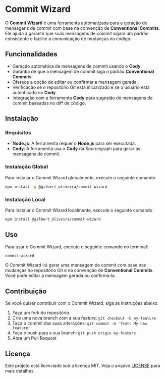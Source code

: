 # Commit Wizard

O **Commit Wizard** é uma ferramenta automatizada para a geração de mensagens de commit com base na convenção de **Conventional Commits**. Ele ajuda a garantir que suas mensagens de commit sigam um padrão consistente e facilite a comunicação de mudanças no código.

## Funcionalidades

- Geração automática de mensagens de commit usando o **Cody**.
- Garantia de que a mensagem de commit siga o padrão **Conventional Commits**.
- Oferece a opção de editar ou confirmar a mensagem gerada.
- Verificação se o repositório Git está inicializado e se o usuário está autenticado no **Cody**.
- Integração com a ferramenta **Cody** para sugestão de mensagens de commit baseadas no diff de código.

## Instalação

### Requisitos

- **Node.js**: A ferramenta requer o **Node.js** para ser executada.
- **Cody**: A ferramenta usa o **Cody** da Sourcegraph para gerar as mensagens de commit.

### Instalação Global

Para instalar o Commit Wizard globalmente, execute o seguinte comando:

```bash
npm install -g @gilbert_oliveira/commit-wizard
```

### Instalação Local

Para instalar o Commit Wizard localmente, execute o seguinte comando:

```bash
npm install @gilbert_oliveira/commit-wizard
```

## Uso

Para usar o Commit Wizard, execute o seguinte comando no terminal:

```bash
commit-wizard
```

O Commit Wizard irá gerar uma mensagem de commit com base nas mudanças no repositório Git e na convenção de **Conventional Commits**. Você pode editar a mensagem gerada ou confirmá-la.

## Contribuição

Se você quiser contribuir com o Commit Wizard, siga as instruções abaixo:

1. Faça um fork do repositório.
2. Crie uma nova branch com a sua feature: `git checkout -b my-feature`
3. Faça o commit das suas alterações: `git commit -m 'feat: My new feature'`
4. Faça o push para a sua branch: `git push origin my-feature`
5. Abra um Pull Request

## Licença

Este projeto está licenciado sob a licença MIT. Veja o arquivo [LICENSE](LICENSE) para mais detalhes.
